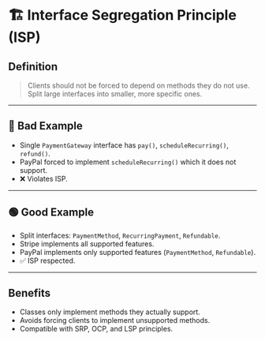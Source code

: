 # 🏗 Interface Segregation Principle (ISP)

## Definition
> Clients should not be forced to depend on methods they do not use.  
> Split large interfaces into smaller, more specific ones.

---

## 🔴 Bad Example
- Single `PaymentGateway` interface has `pay()`, `scheduleRecurring()`, `refund()`.
- PayPal forced to implement `scheduleRecurring()` which it does not support.
- ❌ Violates ISP.

---

## 🟢 Good Example
- Split interfaces: `PaymentMethod`, `RecurringPayment`, `Refundable`.
- Stripe implements all supported features.
- PayPal implements only supported features (`PaymentMethod`, `Refundable`).
- ✅ ISP respected.

---

## Benefits
- Classes only implement methods they actually support.
- Avoids forcing clients to implement unsupported methods.
- Compatible with SRP, OCP, and LSP principles.
